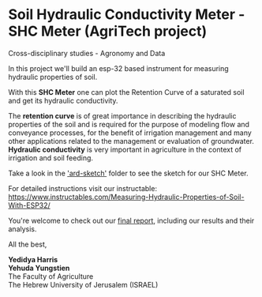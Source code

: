 # Soil Hydraulic Conductivity Meter - SHC Meter (AgriTech project)
Cross-disciplinary studies - Agronomy and Data

In this project we'll build an esp-32 based instrument for measuring hydraulic properties of soil.

With this **SHC Meter** one can plot the Retention Curve of a saturated soil and get its hydraulic conductivity.

The **retention curve** is of great importance in describing the hydraulic properties of the soil and is required for the purpose of modeling flow and conveyance processes, for the benefit of irrigation management and many other applications related to the management or evaluation of groundwater. **Hydraulic conductivity** is very important in agriculture in the context of irrigation and soil feeding.

Take a look in the <a href="https://github.com/deedeeharris/agritech2021/tree/main/ard-sketch">'ard-sketch'</a> folder to see the sketch for our SHC Meter.

For detailed instructions visit our instructable: https://www.instructables.com/Measuring-Hydraulic-Properties-of-Soil-With-ESP32/

You're welcome to check out our <a href="https://github.com/deedeeharris/agritech2021/tree/main/report">final report</a>, including our results and their analysis.

All the best,

**Yedidya Harris** <br />
**Yehuda Yungstien** <br />
The Faculty of Agriculture <br />
The Hebrew University of Jerusalem (ISRAEL)

